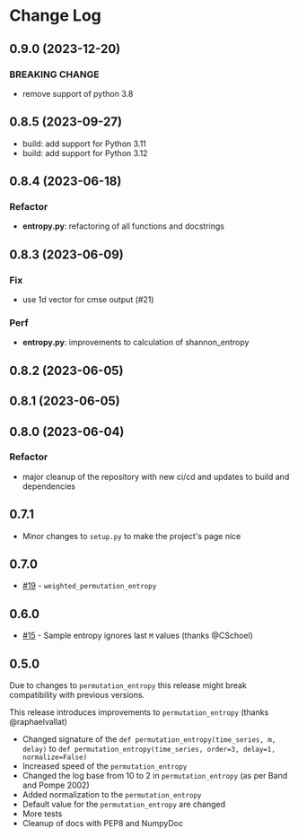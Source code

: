 # Change Log

## 0.9.0 (2023-12-20)

### BREAKING CHANGE

- remove support of python 3.8

## 0.8.5 (2023-09-27)

- build: add support for Python 3.11
- build: add support for Python 3.12

## 0.8.4 (2023-06-18)

### Refactor

- **entropy.py**: refactoring of all functions and docstrings

## 0.8.3 (2023-06-09)

### Fix

- use 1d vector for cmse output (#21)

### Perf

- **entropy.py**: improvements to calculation of shannon_entropy

## 0.8.2 (2023-06-05)

## 0.8.1 (2023-06-05)

## 0.8.0 (2023-06-04)

### Refactor

- major cleanup of the repository with new ci/cd and updates to build and dependencies

## 0.7.1

- Minor changes to `setup.py` to make the project's page nice

## 0.7.0

- [#19](https://github.com/nikdon/pyEntropy/pull/19) - `weighted_permutation_entropy`

## 0.6.0

- [#15](https://github.com/nikdon/pyEntropy/pull/15) - Sample entropy ignores last `M` values (thanks @CSchoel)

## 0.5.0

Due to changes to `permutation_entropy` this release might break compatibility with previous versions.

This release introduces improvements to `permutation_entropy` (thanks @raphaelvallat)

- Changed signature of the `def permutation_entropy(time_series, m, delay)` to `def permutation_entropy(time_series, order=3, delay=1, normalize=False)`
- Increased speed of the `permutation_entropy`
- Changed the log base from 10 to 2 in `permutation_entropy` (as per Band and Pompe 2002)
- Added normalization to the `permutation_entropy`
- Default value for the `permutation_entropy` are changed
- More tests
- Cleanup of docs with PEP8 and NumpyDoc
